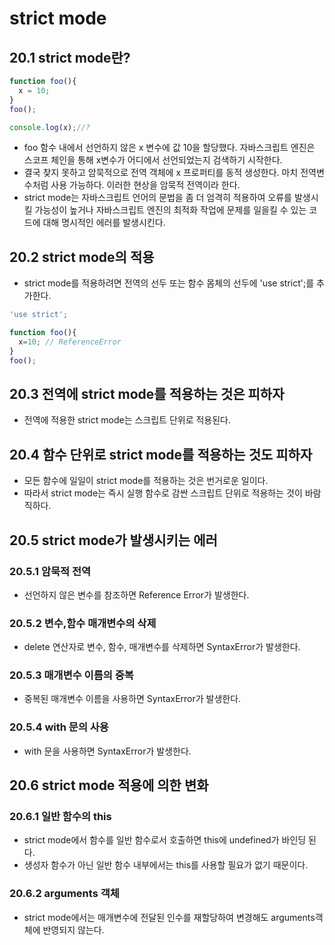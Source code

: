 # strict mode
## 20.1 strict mode란?
```js
function foo(){
  x = 10;
}
foo();

console.log(x);//?
```
- foo 함수 내에서 선언하지 않은 x 변수에 값 10을 할당했다. 자바스크립트 엔진은 스코프 체인을 통해 x변수가 어디에서 선언되었는지 검색하기 시작한다.
- 결국 찾지 못하고 암묵적으로 전역 객체에 x 프로퍼티를 동적 생성한다. 마치 전역변수처럼 사용 가능하다. 이러한 현상을 암묵적 전역이라 한다.
- strict mode는 자바스크립트 언어의 문법을 좀 더 엄격히 적용하여 오류를 발생시킬 가능성이 높거나 자바스크립트 엔진의 최적화 작업에 문제를 일을킬 수 있는 코드에 대해 명시적인 에러를 발생시킨다.
## 20.2 strict mode의 적용
- strict mode를 적용하려면 전역의 선두 또는 함수 몸체의 선두에 'use strict';를 추가한다.
```js
'use strict';

function foo(){
  x=10; // ReferenceError
}
foo();
```

## 20.3 전역에 strict mode를 적용하는 것은 피하자
- 전역에 적용한 strict mode는 스크립트 단위로 적용된다.
## 20.4 함수 단위로 strict mode를 적용하는 것도 피하자
- 모든 함수에 일일이 strict mode를 적용하는 것은 번거로운 일이다.
- 따라서 strict mode는 즉시 실행 함수로 감싼 스크립트 단위로 적용하는 것이 바람직하다.
## 20.5 strict mode가 발생시키는 에러
### 20.5.1 암묵적 전역
- 선언하지 않은 변수를 참조하면 Reference Error가 발생한다.
### 20.5.2 변수,함수 매개변수의 삭제
- delete 연산자로 변수, 함수, 매개변수를 삭제하면 SyntaxError가 발생한다.
### 20.5.3 매개변수 이름의 중복
- 중복된 매개변수 이름을 사용하면 SyntaxError가 발생한다.
### 20.5.4 with 문의 사용
- with 문을 사용하면 SyntaxError가 발생한다.
## 20.6 strict mode 적용에 의한 변화
### 20.6.1 일반 함수의 this
- strict mode에서 함수를 일반 함수로서 호출하면 this에 undefined가 바인딩 된다.
- 생성자 함수가 아닌 일반 함수 내부에서는 this를 사용할 필요가 없기 때문이다.
### 20.6.2 arguments 객체
- strict mode에서는 매개변수에 전달된 인수를 재할당하여 변경해도 arguments객체에 반영되지 않는다.
